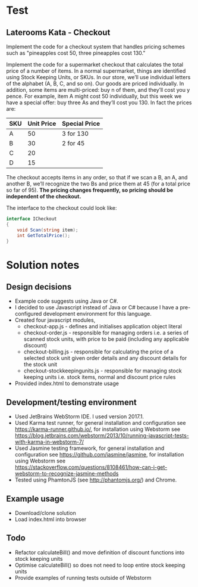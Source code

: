 # Test
## Laterooms Kata - Checkout

Implement the code for a checkout system that handles pricing schemes such as "pineapples cost 50, three pineapples cost 130."

Implement the code for a supermarket checkout that calculates the total price of a number of items. In a normal supermarket, things are identified using Stock Keeping Units, or SKUs. In our store, we’ll use individual letters of the alphabet (A, B, C, and so on). Our goods are priced individually. In addition, some items are multi-priced: buy n of them, and they’ll cost you y pence. For example, item A might cost 50 individually, but this week we have a special offer: buy three As and they’ll cost you 130. In fact the prices are:

| SKU  | Unit Price | Special Price |
| ---- | ---------- | ------------- |
| A    | 50         | 3 for 130     |
| B    | 30         | 2 for 45      |
| C    | 20         |               |
| D    | 15         |               |

The checkout accepts items in any order, so that if we scan a B, an A, and another B, we’ll recognize the two Bs and price them at 45 (for a total price so far of 95). **The pricing changes frequently, so pricing should be independent of the checkout.**

The interface to the checkout could look like:

```cs
interface ICheckout
{
    void Scan(string item);
    int GetTotalPrice();
}
```

# Solution notes
## Design decisions
* Example code suggests using Java or C#.
* I decided to use Javascript instead of Java or C# because I have a pre-configured development environment for this language.
* Created four javascript modules,
  * checkout-app.js - defines and initialises application object literal
  * checkout-order.js - responsible for managing orders i.e. a series of scanned stock units, with price to be paid (including any applicable discount)
  * checkout-billing.js - responsible for calculating the price of a selected stock unit given order details and any discount details for the stock unit
  * checkout-stockkeepingunits.js - responsible for managing stock keeping units i.e. stock items, normal and discount price rules
* Provided index.html to demonstrate usage
## Development/testing environment
* Used JetBrains WebStorm IDE. I used version 2017.1.
* Used Karma test runner, for general installation and configuration see https://karma-runner.github.io/, for installation using Webstorm see https://blog.jetbrains.com/webstorm/2013/10/running-javascript-tests-with-karma-in-webstorm-7/
* Used Jasmine testing framework, for general installation and configuration see https://github.com/jasmine/jasmine, for installation using Webstorm see https://stackoverflow.com/questions/8108461/how-can-i-get-webstorm-to-recognize-jasmine-methods
* Tested using PhamtonJS (see http://phantomjs.org/) and Chrome.
## Example usage
* Download/clone solution
* Load index.html into browser
## Todo
* Refactor calculateBill() and move definition of discount functions into stock keeping units
* Optimise calculateBill() so does not need to loop entire stock keeping units
* Provide examples of running tests outside of Webstorm